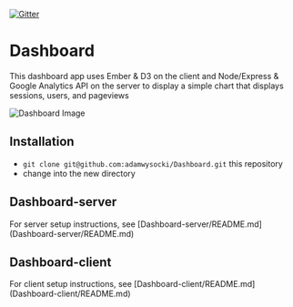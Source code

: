 [![Gitter](https://badges.gitter.im/Join%20Chat.svg)](https://gitter.im/adamwysocki/Dashboard?utm_source=badge&utm_medium=badge&utm_campaign=pr-badge)

# Dashboard

This dashboard app uses Ember & D3 on the client and Node/Express & Google Analytics API on the server to display a simple chart that displays sessions, users, and pageviews

![Dashboard Image](http://media.tumblr.com/434356a1c70ce4e7be192c9105a0e236/tumblr_inline_nkeq2cL88R1rgc5rh.png)

## Installation

* `git clone git@github.com:adamwysocki/Dashboard.git` this repository
* change into the new directory

## Dashboard-server

For server setup instructions, see [Dashboard-server/README.md] (Dashboard-server/README.md)

## Dashboard-client

For client setup instructions, see [Dashboard-client/README.md] (Dashboard-client/README.md)
